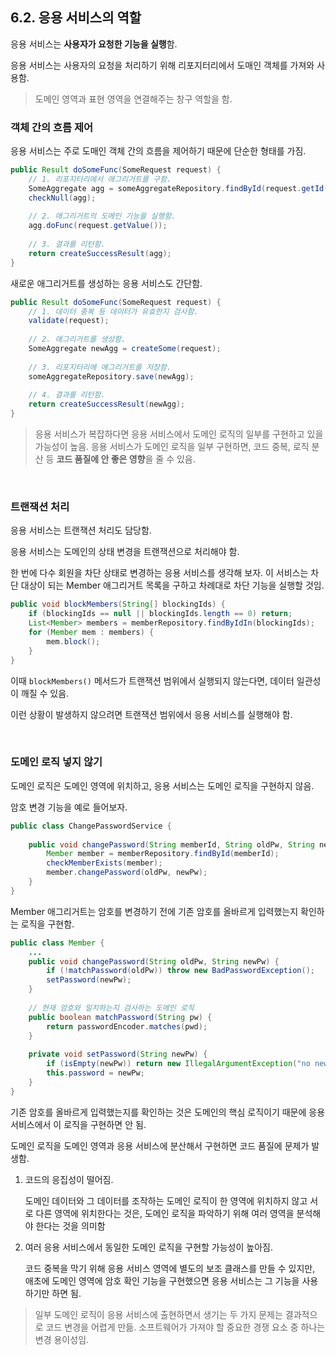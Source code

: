 ## 6.2. 응용 서비스의 역할

응용 서비스는 **사용자가 요청한 기능을 실행**함.

응용 서비스는 사용자의 요청을 처리하기 위해 리포지터리에서 도매인 객체를 가져와 사용함.

> 도메인 영역과 표현 영역을 연결해주는 창구 역할을 함.

### 객체 간의 흐름 제어

응용 서비스는 주로 도매인 객체 간의 흐름을 제어하기 때문에 단순한 형태를 가짐.

```java
public Result doSomeFunc(SomeRequest request) {
    // 1. 리포지터리에서 애그리거트를 구함.
    SomeAggregate agg = someAggregateRepository.findById(request.getId());
    checkNull(agg);
    
    // 2. 애그리거트의 도메인 기능을 실행함.
    agg.doFunc(request.getValue());
    
    // 3. 결과를 리턴함.
    return createSuccessResult(agg);
}
```

새로운 애그리거트를 생성하는 응용 서비스도 간단함.
```java
public Result doSomeFunc(SomeRequest request) {
    // 1. 데이터 중복 등 데이터가 유효한지 검사함.
    validate(request);
    
    // 2. 애그리거트를 생성함.
    SomeAggregate newAgg = createSome(request);
    
    // 3. 리포지터리에 애그리거트를 저장함.
    someAggregateRepository.save(newAgg);
    
    // 4. 결과를 리턴함.
    return createSuccessResult(newAgg);
}
```

> 응용 서비스가 복잡하다면 응용 서비스에서 도메인 로직의 일부를 구현하고 있을 가능성이 높음. 
> 응용 서비스가 도메인 로직을 일부 구현하면, 코드 중복, 로직 분산 등 **코드 품질에 안 좋은 영향**을 줄 수 있음.

<br>

### 트랜잭션 처리

응용 서비스는 트랜잭션 처리도 담당함.

응용 서비스는 도메인의 상태 변경을 트랜잭션으로 처리해야 함.

한 번에 다수 회원을 차단 상태로 변경하는 응용 서비스를 생각해 보자. 이 서비스는 차단 대상이 되는 Member 애그리거트 목록을 구하고 차례대로 차단 기능을 실행할 것임.

```java
public void blockMembers(String[] blockingIds) {
    if (blockingIds == null || blockingIds.length == 0) return;
    List<Member> members = memberRepository.findByIdIn(blockingIds);
    for (Member mem : members) {
        mem.block();
    }
}
```

이때 `blockMembers()` 메서드가 트랜잭션 범위에서 실행되지 않는다면, 데이터 일관성이 깨질 수 있음.

이런 상황이 발생하지 않으려면 트랜잭션 범위에서 응용 서비스를 실행해야 함.

<br>

### 도메인 로직 넣지 않기

도메인 로직은 도메인 영역에 위치하고, 응용 서비스는 도메인 로직을 구현하지 않음.

암호 변경 기능을 예로 들어보자.

```java
public class ChangePasswordService {
    
    public void changePassword(String memberId, String oldPw, String newPw) {
        Member member = memberRepository.findById(memberId);
        checkMemberExists(member);
        member.changePassword(oldPw, newPw);
    }
}
```

Member 애그리거트는 암호를 변경하기 전에 기존 암호를 올바르게 입력했는지 확인하는 로직을 구현함.

```java
public class Member {
    ...
    public void changePassword(String oldPw, String newPw) {
        if (!matchPassword(oldPw)) throw new BadPasswordException();
        setPassword(newPw);
    }
    
    // 현재 암호와 일치하는지 검사하는 도메인 로직
    public boolean matchPassword(String pw) {
        return passwordEncoder.matches(pwd);
    }
    
    private void setPassword(String newPw) {
        if (isEmpty(newPw)) return new IllegalArgumentException("no new password");
        this.password = newPw;
    }
}
```

기존 암호를 올바르게 입력했는지를 확인하는 것은 도메인의 핵심 로직이기 때문에 응용 서비스에서 이 로직을 구현하면 안 됨.

도메인 로직을 도메인 영역과 응용 서비스에 분산해서 구현하면 코드 품질에 문제가 발생함.

1. 코드의 응집성이 떨어짐.

    도메인 데이터와 그 데이터를 조작하는 도메인 로직이 한 영역에 위치하지 않고 서로 다른 영역에 위치한다는 것은, 도메인 로직을 파악하기 위해 여러 영역을 분석해야 한다는 것을 의미함

2. 여러 응용 서비스에서 동일한 도메인 로직을 구현할 가능성이 높아짐.
    
    코드 중복을 막기 위해 응용 서비스 영역에 별도의 보조 클래스를 만들 수 있지만, 애초에 도메인 영역에 암호 확인 기능을 구현했으면 응용 서비스는 그 기능을 사용하기만 하면 됨.

> 일부 도메인 로직이 응용 서비스에 출현하면서 생기는 두 가지 문제는 결과적으로 코드 변경을 어렵게 만듦.
> 소프트웨어가 가져야 할 중요한 경쟁 요소 중 하나는 변경 용이성임.